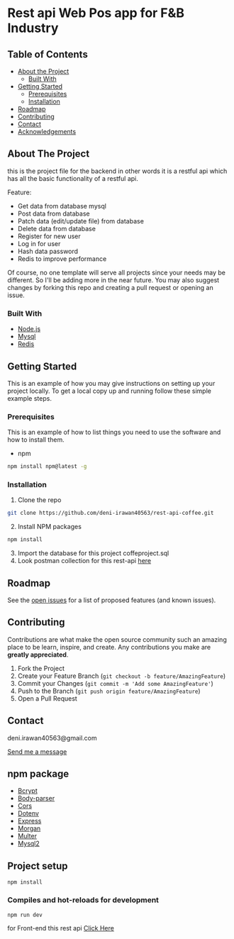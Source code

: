 # Rest api Web Pos app for F&B Industry

## Table of Contents

* [About the Project](#about-the-project)
  * [Built With](#built-with)
* [Getting Started](#getting-started)
  * [Prerequisites](#prerequisites)
  * [Installation](#installation)
* [Roadmap](#roadmap)
* [Contributing](#contributing)
* [Contact](#contact)
* [Acknowledgements](#acknowledgements)

<!-- ABOUT THE PROJECT -->
## About The Project

this is the project file for the backend in other words it is a restful api which has all the basic functionality of a restful api.

Feature:
* Get data from database mysql
* Post data from database
* Patch data (edit/update file) from database
* Delete data from database
* Register for new user
* Log in for user
* Hash data password
* Redis to improve performance

Of course, no one template will serve all projects since your needs may be different. So I'll be adding more in the near future. You may also suggest changes by forking this repo and creating a pull request or opening an issue.

### Built With

* [Node.js](https://nodejs.org/en/)
* [Mysql](https://www.mysql.com/)
* [Redis](https://redis.io/)

<!-- GETTING STARTED -->
## Getting Started

This is an example of how you may give instructions on setting up your project locally.
To get a local copy up and running follow these simple example steps.

### Prerequisites

This is an example of how to list things you need to use the software and how to install them.
* npm
```sh
npm install npm@latest -g
```

### Installation

1. Clone the repo
```sh
git clone https://github.com/deni-irawan40563/rest-api-coffee.git
```
2. Install NPM packages
```sh
npm install
```
3. Import the database for this project coffeproject.sql
4. Look postman collection for this rest-api [here](https://www.getpostman.com/collections/af737e0e70a543b32d65)
<!-- ROADMAP -->
## Roadmap

See the [open issues](https://github.com/deni-irawan40563/rest-api-coffee.git) for a list of proposed features (and known issues).



<!-- CONTRIBUTING -->
## Contributing

Contributions are what make the open source community such an amazing place to be learn, inspire, and create. Any contributions you make are **greatly appreciated**.

1. Fork the Project
2. Create your Feature Branch (`git checkout -b feature/AmazingFeature`)
3. Commit your Changes (`git commit -m 'Add some AmazingFeature'`)
4. Push to the Branch (`git push origin feature/AmazingFeature`)
5. Open a Pull Request

<!-- CONTACT -->
## Contact

<div>
<p>deni.irawan40563@gmail.com</p>
<a href = "mailto:deni-irawan40563@gmail.com">Send me a message</a>
</div>


<!-- ACKNOWLEDGEMENTS -->
## npm package
* [Bcrypt](https://www.npmjs.com/package/bcrypt)
* [Body-parser](https://www.npmjs.com/package/body-parser)
* [Cors](https://www.npmjs.com/package/cors)
* [Dotenv](https://www.npmjs.com/package/dotenv)
* [Express](https://www.npmjs.com/package/express)
* [Morgan](https://www.npmjs.com/package/morgan)
* [Multer](https://www.npmjs.com/package/multer)
* [Mysql2](https://www.npmjs.com/package/mysql2)

## Project setup
```
npm install
```

### Compiles and hot-reloads for development
```
npm run dev
```
for Front-end this rest api [Click Here](https://github.com/deni-irawan40563/Web_Pos_app_for_F-B_Industry)